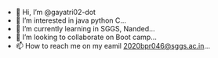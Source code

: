 - 👋 Hi, I’m @gayatri02-dot
- 👀 I’m interested in java python C...
- 🌱 I’m currently learning in SGGS, Nanded...
- 💞️ I’m looking to collaborate on Boot camp...
- 📫 How to reach me on my eamil 2020bpr046@sggs.ac.in...

<!---
gayatri02-dot/gayatri02-dot is a ✨ special ✨ repository because its `README.md` (this file) appears on your GitHub profile.
You can click the Preview link to take a look at your changes.
--->
